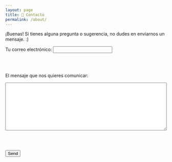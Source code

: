 ```yaml
---
layout: page
title: 📩 Contacto
permalink: /about/
---
```


<style>
  h1 {
    font-size: 24px; /* Tamaño más pequeño para "Contacto" */
  }
  
  textarea {
    width: 100%; /* Ocupar todo el ancho disponible */
    height: 150px; /* Ajuste de altura para que se vea mejor */
    resize: vertical; /* Permitir solo redimensionamiento vertical */
  }
  
  .intro-text {
    font-style: italic;
    color: #555;
    margin-bottom: 10px;
  }
</style>

¡Buenas! Si tienes alguna pregunta o sugerencia, no dudes en enviarnos un mensaje. :)

<form action="https://formspree.io/f/xzzevoyb" method="POST">
  <label for="email">Tu correo electrónico:</label>
  <input type="email" id="email" name="email" required>
  
  <br><br>

  <label for="message">El mensaje que nos quieres comunicar:</label>
  <br>
  <textarea id="message" name="message" required></textarea>
  
  <br><br>

  <button type="submit">Send</button>
</form>